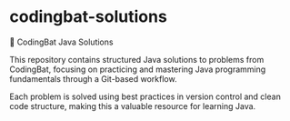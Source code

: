 # codingbat-solutions

📘 CodingBat Java Solutions<br>

This repository contains structured Java solutions to problems from CodingBat, focusing on practicing and mastering Java programming fundamentals through a Git-based workflow.

Each problem is solved using best practices in version control and clean code structure, making this a valuable resource for learning Java.
